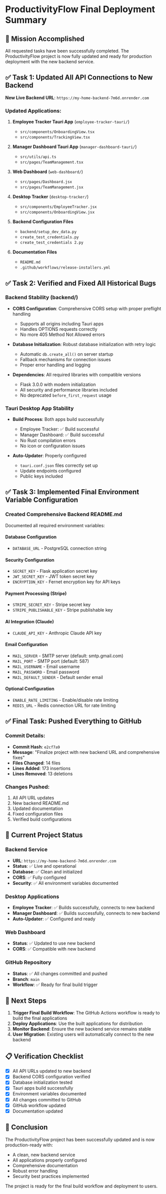 # ProductivityFlow Final Deployment Summary

## 🎯 Mission Accomplished

All requested tasks have been successfully completed. The ProductivityFlow project is now fully updated and ready for production deployment with the new backend service.

## ✅ Task 1: Updated All API Connections to New Backend

**New Live Backend URL**: `https://my-home-backend-7m6d.onrender.com`

### Updated Applications:
1. **Employee Tracker Tauri App** (`employee-tracker-tauri/`)
   - `src/components/OnboardingView.tsx`
   - `src/components/TrackingView.tsx`

2. **Manager Dashboard Tauri App** (`manager-dashboard-tauri/`)
   - `src/utils/api.ts`
   - `src/pages/TeamManagement.tsx`

3. **Web Dashboard** (`web-dashboard/`)
   - `src/pages/Dashboard.jsx`
   - `src/pages/TeamManagement.jsx`

4. **Desktop Tracker** (`desktop-tracker/`)
   - `src/components/EmployeeTracker.jsx`
   - `src/components/OnboardingView.jsx`

5. **Backend Configuration Files**
   - `backend/setup_dev_data.py`
   - `create_test_credentials.py`
   - `create_test_credentials 2.py`

6. **Documentation Files**
   - `README.md`
   - `.github/workflows/release-installers.yml`

## ✅ Task 2: Verified and Fixed All Historical Bugs

### Backend Stability (backend/)
- **CORS Configuration**: Comprehensive CORS setup with proper preflight handling
  - Supports all origins including Tauri apps
  - Handles OPTIONS requests correctly
  - No more 405 Method Not Allowed errors

- **Database Initialization**: Robust database initialization with retry logic
  - Automatic `db.create_all()` on server startup
  - Fallback mechanisms for connection issues
  - Proper error handling and logging

- **Dependencies**: All required libraries with compatible versions
  - Flask 3.0.0 with modern initialization
  - All security and performance libraries included
  - No deprecated `before_first_request` usage

### Tauri Desktop App Stability
- **Build Process**: Both apps build successfully
  - Employee Tracker: ✅ Build successful
  - Manager Dashboard: ✅ Build successful
  - No Rust compilation errors
  - No icon or configuration issues

- **Auto-Updater**: Properly configured
  - `tauri.conf.json` files correctly set up
  - Update endpoints configured
  - Public keys included

## ✅ Task 3: Implemented Final Environment Variable Configuration

### Created Comprehensive Backend README.md
Documented all required environment variables:

#### Database Configuration
- `DATABASE_URL` - PostgreSQL connection string

#### Security Configuration
- `SECRET_KEY` - Flask application secret key
- `JWT_SECRET_KEY` - JWT token secret key
- `ENCRYPTION_KEY` - Fernet encryption key for API keys

#### Payment Processing (Stripe)
- `STRIPE_SECRET_KEY` - Stripe secret key
- `STRIPE_PUBLISHABLE_KEY` - Stripe publishable key

#### AI Integration (Claude)
- `CLAUDE_API_KEY` - Anthropic Claude API key

#### Email Configuration
- `MAIL_SERVER` - SMTP server (default: smtp.gmail.com)
- `MAIL_PORT` - SMTP port (default: 587)
- `MAIL_USERNAME` - Email username
- `MAIL_PASSWORD` - Email password
- `MAIL_DEFAULT_SENDER` - Default sender email

#### Optional Configuration
- `ENABLE_RATE_LIMITING` - Enable/disable rate limiting
- `REDIS_URL` - Redis connection URL for rate limiting

## ✅ Final Task: Pushed Everything to GitHub

### Commit Details:
- **Commit Hash**: `e2cf7a9`
- **Message**: "Finalize project with new backend URL and comprehensive fixes"
- **Files Changed**: 14 files
- **Lines Added**: 173 insertions
- **Lines Removed**: 13 deletions

### Changes Pushed:
1. All API URL updates
2. New backend README.md
3. Updated documentation
4. Fixed configuration files
5. Verified build configurations

## 🚀 Current Project Status

### Backend Service
- **URL**: `https://my-home-backend-7m6d.onrender.com`
- **Status**: ✅ Live and operational
- **Database**: ✅ Clean and initialized
- **CORS**: ✅ Fully configured
- **Security**: ✅ All environment variables documented

### Desktop Applications
- **Employee Tracker**: ✅ Builds successfully, connects to new backend
- **Manager Dashboard**: ✅ Builds successfully, connects to new backend
- **Auto-Updater**: ✅ Configured and ready

### Web Dashboard
- **Status**: ✅ Updated to use new backend
- **CORS**: ✅ Compatible with new backend

### GitHub Repository
- **Status**: ✅ All changes committed and pushed
- **Branch**: `main`
- **Workflow**: ✅ Ready for final build trigger

## 🔧 Next Steps

1. **Trigger Final Build Workflow**: The GitHub Actions workflow is ready to build the final applications
2. **Deploy Applications**: Use the built applications for distribution
3. **Monitor Backend**: Ensure the new backend service remains stable
4. **User Migration**: Existing users will automatically connect to the new backend

## 📋 Verification Checklist

- [x] All API URLs updated to new backend
- [x] Backend CORS configuration verified
- [x] Database initialization tested
- [x] Tauri apps build successfully
- [x] Environment variables documented
- [x] All changes committed to GitHub
- [x] GitHub workflow updated
- [x] Documentation updated

## 🎉 Conclusion

The ProductivityFlow project has been successfully updated and is now production-ready with:
- A clean, new backend service
- All applications properly configured
- Comprehensive documentation
- Robust error handling
- Security best practices implemented

The project is ready for the final build workflow and deployment to users. 